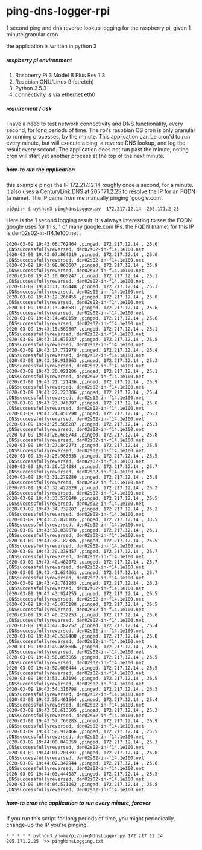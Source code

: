 # ping-dns-logger-rpi
1 second ping and dns reverse lookup logging for the raspberry pi, given 1 minute granular cron

the application is written in python 3

##### raspberry pi environment
1. Raspberry Pi 3 Model B Plus Rev 1.3
2. Raspbian GNU/Linux 9 (stretch)
3. Python 3.5.3
4. connectivity is via ethernet eth0

##### requirement / ask
I have a need to test network connectivity and DNS functionality, every second, for long periods of time.  The rpi's raspbian OS cron is only granular to running processes, by the minute.  This application can be cron'd to run every minute, but will execute a ping, a reverse DNS lookup, and log the result every second.  The application does not run past the minute, noting cron will start yet another process at the top of the next minute.

##### how-to run the application
this example pings the IP 172.217.12.14 roughly once a second, for a minute.  it also uses a CenturyLink DNS at 205.171.2.25 to resolve the IP for an FQDN (a name).  The IP came from me manually pinging 'google.com'.  

```
pi@pi:~ $ python3 pingNdnsLogger.py  172.217.12.14  205.171.2.25
```

Here is the 1 second logging result.  It's always interesting to see the FQDN google uses for this, 1 of many google.com IPs.  the FQDN (name) for this IP is den02s02-in-f14.1e100.net .

```
2020-03-09 19:43:06.762464 ,pinged, 172.217.12.14 , 25.6 ,DNSsuccessfullyreversed, den02s02-in-f14.1e100.net
2020-03-09 19:43:07.864319 ,pinged, 172.217.12.14 , 25.0 ,DNSsuccessfullyreversed, den02s02-in-f14.1e100.net
2020-03-09 19:43:08.963607 ,pinged, 172.217.12.14 , 25.9 ,DNSsuccessfullyreversed, den02s02-in-f14.1e100.net
2020-03-09 19:43:10.065247 ,pinged, 172.217.12.14 , 25.1 ,DNSsuccessfullyreversed, den02s02-in-f14.1e100.net
2020-03-09 19:43:11.165448 ,pinged, 172.217.12.14 , 25.1 ,DNSsuccessfullyreversed, den02s02-in-f14.1e100.net
2020-03-09 19:43:12.266455 ,pinged, 172.217.12.14 , 25.0 ,DNSsuccessfullyreversed, den02s02-in-f14.1e100.net
2020-03-09 19:43:13.366581 ,pinged, 172.217.12.14 , 25.6 ,DNSsuccessfullyreversed, den02s02-in-f14.1e100.net
2020-03-09 19:43:14.468159 ,pinged, 172.217.12.14 , 25.6 ,DNSsuccessfullyreversed, den02s02-in-f14.1e100.net
2020-03-09 19:43:15.569607 ,pinged, 172.217.12.14 , 25.1 ,DNSsuccessfullyreversed, den02s02-in-f14.1e100.net
2020-03-09 19:43:16.670237 ,pinged, 172.217.12.14 , 25.8 ,DNSsuccessfullyreversed, den02s02-in-f14.1e100.net
2020-03-09 19:43:17.771978 ,pinged, 172.217.12.14 , 25.4 ,DNSsuccessfullyreversed, den02s02-in-f14.1e100.net
2020-03-09 19:43:18.919963 ,pinged, 172.217.12.14 , 25.3 ,DNSsuccessfullyreversed, den02s02-in-f14.1e100.net
2020-03-09 19:43:20.021286 ,pinged, 172.217.12.14 , 25.1 ,DNSsuccessfullyreversed, den02s02-in-f14.1e100.net
2020-03-09 19:43:21.121436 ,pinged, 172.217.12.14 , 25.9 ,DNSsuccessfullyreversed, den02s02-in-f14.1e100.net
2020-03-09 19:43:22.223006 ,pinged, 172.217.12.14 , 25.4 ,DNSsuccessfullyreversed, den02s02-in-f14.1e100.net
2020-03-09 19:43:23.346097 ,pinged, 172.217.12.14 , 25.8 ,DNSsuccessfullyreversed, den02s02-in-f14.1e100.net
2020-03-09 19:43:24.450298 ,pinged, 172.217.12.14 , 25.3 ,DNSsuccessfullyreversed, den02s02-in-f14.1e100.net
2020-03-09 19:43:25.565287 ,pinged, 172.217.12.14 , 25.3 ,DNSsuccessfullyreversed, den02s02-in-f14.1e100.net
2020-03-09 19:43:26.688743 ,pinged, 172.217.12.14 , 25.8 ,DNSsuccessfullyreversed, den02s02-in-f14.1e100.net
2020-03-09 19:43:27.842273 ,pinged, 172.217.12.14 , 25.5 ,DNSsuccessfullyreversed, den02s02-in-f14.1e100.net
2020-03-09 19:43:28.983635 ,pinged, 172.217.12.14 , 25.5 ,DNSsuccessfullyreversed, den02s02-in-f14.1e100.net
2020-03-09 19:43:30.134384 ,pinged, 172.217.12.14 , 25.7 ,DNSsuccessfullyreversed, den02s02-in-f14.1e100.net
2020-03-09 19:43:31.279280 ,pinged, 172.217.12.14 , 25.8 ,DNSsuccessfullyreversed, den02s02-in-f14.1e100.net
2020-03-09 19:43:32.422629 ,pinged, 172.217.12.14 , 25.2 ,DNSsuccessfullyreversed, den02s02-in-f14.1e100.net
2020-03-09 19:43:33.576840 ,pinged, 172.217.12.14 , 26.5 ,DNSsuccessfullyreversed, den02s02-in-f14.1e100.net
2020-03-09 19:43:34.732287 ,pinged, 172.217.12.14 , 26.2 ,DNSsuccessfullyreversed, den02s02-in-f14.1e100.net
2020-03-09 19:43:35.876105 ,pinged, 172.217.12.14 , 33.5 ,DNSsuccessfullyreversed, den02s02-in-f14.1e100.net
2020-03-09 19:43:37.039678 ,pinged, 172.217.12.14 , 26.1 ,DNSsuccessfullyreversed, den02s02-in-f14.1e100.net
2020-03-09 19:43:38.182385 ,pinged, 172.217.12.14 , 25.5 ,DNSsuccessfullyreversed, den02s02-in-f14.1e100.net
2020-03-09 19:43:39.338457 ,pinged, 172.217.12.14 , 25.7 ,DNSsuccessfullyreversed, den02s02-in-f14.1e100.net
2020-03-09 19:43:40.482072 ,pinged, 172.217.12.14 , 25.7 ,DNSsuccessfullyreversed, den02s02-in-f14.1e100.net
2020-03-09 19:43:41.634361 ,pinged, 172.217.12.14 , 25.7 ,DNSsuccessfullyreversed, den02s02-in-f14.1e100.net
2020-03-09 19:43:42.781283 ,pinged, 172.217.12.14 , 26.2 ,DNSsuccessfullyreversed, den02s02-in-f14.1e100.net
2020-03-09 19:43:43.924255 ,pinged, 172.217.12.14 , 26.5 ,DNSsuccessfullyreversed, den02s02-in-f14.1e100.net
2020-03-09 19:43:45.075188 ,pinged, 172.217.12.14 , 26.5 ,DNSsuccessfullyreversed, den02s02-in-f14.1e100.net
2020-03-09 19:43:46.232253 ,pinged, 172.217.12.14 , 25.6 ,DNSsuccessfullyreversed, den02s02-in-f14.1e100.net
2020-03-09 19:43:47.382752 ,pinged, 172.217.12.14 , 26.4 ,DNSsuccessfullyreversed, den02s02-in-f14.1e100.net
2020-03-09 19:43:48.539400 ,pinged, 172.217.12.14 , 26.8 ,DNSsuccessfullyreversed, den02s02-in-f14.1e100.net
2020-03-09 19:43:49.696606 ,pinged, 172.217.12.14 , 25.6 ,DNSsuccessfullyreversed, den02s02-in-f14.1e100.net
2020-03-09 19:43:50.853865 ,pinged, 172.217.12.14 , 26.5 ,DNSsuccessfullyreversed, den02s02-in-f14.1e100.net
2020-03-09 19:43:52.006444 ,pinged, 172.217.12.14 , 26.5 ,DNSsuccessfullyreversed, den02s02-in-f14.1e100.net
2020-03-09 19:43:53.163194 ,pinged, 172.217.12.14 , 26.5 ,DNSsuccessfullyreversed, den02s02-in-f14.1e100.net
2020-03-09 19:43:54.316798 ,pinged, 172.217.12.14 , 26.3 ,DNSsuccessfullyreversed, den02s02-in-f14.1e100.net
2020-03-09 19:43:55.461564 ,pinged, 172.217.12.14 , 25.4 ,DNSsuccessfullyreversed, den02s02-in-f14.1e100.net
2020-03-09 19:43:56.613505 ,pinged, 172.217.12.14 , 25.3 ,DNSsuccessfullyreversed, den02s02-in-f14.1e100.net
2020-03-09 19:43:57.766285 ,pinged, 172.217.12.14 , 26.9 ,DNSsuccessfullyreversed, den02s02-in-f14.1e100.net
2020-03-09 19:43:58.912466 ,pinged, 172.217.12.14 , 25.5 ,DNSsuccessfullyreversed, den02s02-in-f14.1e100.net
2020-03-09 19:44:00.049859 ,pinged, 172.217.12.14 , 25.3 ,DNSsuccessfullyreversed, den02s02-in-f14.1e100.net
2020-03-09 19:44:01.201891 ,pinged, 172.217.12.14 , 26.0 ,DNSsuccessfullyreversed, den02s02-in-f14.1e100.net
2020-03-09 19:44:02.342944 ,pinged, 172.217.12.14 , 25.6 ,DNSsuccessfullyreversed, den02s02-in-f14.1e100.net
2020-03-09 19:44:03.444087 ,pinged, 172.217.12.14 , 25.3 ,DNSsuccessfullyreversed, den02s02-in-f14.1e100.net
2020-03-09 19:44:04.571062 ,pinged, 172.217.12.14 , 25.8 ,DNSsuccessfullyreversed, den02s02-in-f14.1e100.net
```

##### how-to cron the application to run every minute, forever
If you run this script for long periods of time, you might periodically, change-up the IP you're pinging.  

```
* * * * * python3 /home/pi/pingNdnsLogger.py 172.217.12.14 205.171.2.25  >> pingNdnsLogging.txt
